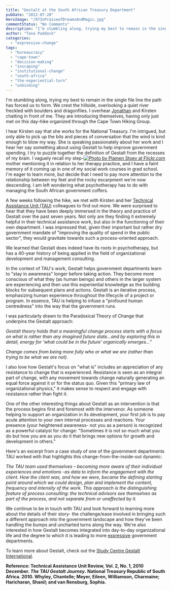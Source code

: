 ```yaml
---
title: "Gestalt at the South African Treasury Department"
pubDate: "2012-07-20"
HeroImage: "/97InPraiseofDreamsAndMagic.jpg"
commentStatus: "No Comments"
description: "I’m stumbling along, trying my best to remain in the single file line the path has forced us to form. We crest the hillside, overlooking a quiet river freckled with boulders and dragonflies. I overhear Jonathan and Kirsten chatting in front of me. They are introducing themselves, having only just met on this day hike organized through the Cape Town Hiking Group. I hear Kirsten say that she works for the National Treasury […]"
author: "Tana Paddock"
categories: 
  - "expressive-change"
tags: 
  - "bureaucracy"
  - "cape-town"
  - "decision-making"
  - "inscaping"
  - "institutional-change"
  - "south-africa"
  - "the-experiential-turn"
  - "unbinding"
---
```


I'm stumbling along, trying my best to remain in the single file line the path has forced us to form. We crest the hillside, overlooking a quiet river freckled with boulders and dragonflies. I overhear [Jonathan](https://organizationunbound.org/jonathan-glencross/) and Kirsten chatting in front of me. They are introducing themselves, having only just met on this day-hike organized through the Cape Town Hiking Group.

I hear Kirsten say that she works for the National Treasury. I'm intrigued, but only able to pick up the bits and pieces of conversation that the wind is kind enough to blow my way. She is speaking passionately about her work and I hear her say something about using Gestalt to help improve government spending. I try to puzzle together the definition of Gestalt from the recesses of my brain. I vaguely recall my step-[![](https://organizationunbound.org/wp-content/uploads/2012/07/SouthAfricanTreasury-300x217.jpg "Photo by Plamen Stoev at Flickr.com")](http://www.flickr.com/photos/87103132@N00/1388635050)mother mentioning it in relation to her therapy practice, and I have a faint memory of it coming up in one of my social work courses in grad school. I'm eager to learn more, but decide that I need to pay more attention to the relationship between my feet and the rocky escarpment we're now descending. I am left wondering what psychotherapy has to do with managing the South African government coffers.

A few weeks following the hike, we met with Kirsten and her [Technical Assistance Unit (TAU)](http://www.tau.treasury.gov.za/Pages/AboutTAU.aspx) colleagues to find out more. We were surprised to hear that they have been deeply immersed in the theory and practice of Gestalt over the past seven years. Not only are they finding it extremely helpful in their technical assistance work, but also in the functioning of their own department. I was impressed that, given their important but rather dry government mandate of "improving the quality of spend in the public sector", they would gravitate towards such a process-oriented approach.

We learned that Gestalt does indeed have its roots in psychotherapy, but has a 40-year history of being applied in the field of organizational development and management consulting.

In the context of TAU's work, Gestalt helps government departments learn to "stay in awareness" longer before taking action. They become more conscious of what they (as human beings) and others in the larger system are experiencing and then use this experiential knowledge as the building blocks for subsequent plans and actions. Gestalt is an iterative process, emphasizing human experience throughout the lifecycle of a project or program. In essence, TAU is helping to infuse a "profound human centredness" into the way that the government runs.

I was particularly drawn to the Paradoxical Theory of Change that underpins the Gestalt approach:

_Gestalt theory holds that a meaningful change process starts with a focus on what is rather than any imagined future state...and by exploring this in detail, energy for 'what could be in the future' organically emerges..._"

_Change comes from being more fully who or what we are (rather than trying to be what we are not)._

I also love how Gestalt's focus on "what is" includes an appreciation of any resistance to change that is experienced. Resistance is seen as an integral part of change, with any movement towards change naturally generating an equal force against it or for the status quo. Given this "primary law of organizational physics," it makes sense to respect and engage with resistance rather than fight it.

One of the other interesting things about Gestalt as an intervention is that the process begins first and foremost with the intervenor. As someone helping to support an organization in its development, your first job is to pay acute attention to your own internal processes and reactions. Your presence (your heightened awareness- not you as a person) is recognized as a powerful catalyst for change: "Sometimes it is not so much what you do but how you are as you do it that brings new options for growth and development in others."

Here's an excerpt from a case study of one of the government departments TAU worked with that highlights this change-from-the-inside-out dynamic:

_The TAU team used themselves – becoming more aware of their individual experiences and emotions -as data to inform the engagement with the client. How the client was, and how we were, became the defining starting point around which we could design, plan and implement the content, frequency and intensity of the work. This approach is the distinguishing feature of process consulting: the technical advisors see themselves as part of the process, and not separate from or unaffected by it._

We continue to be in touch with TAU and look forward to learning more about the details of their story- the challenge/ease involved in bringing such a different approach into the government landscape and how they've been handling the bumps and uncharted turns along the way. We're also interested in how Gestalt becomes integrated into day-to-day organizational life and the degree to which it is leading to more [expressive](https://organizationunbound.org/about-2/) government departments.

To learn more about Gestalt, check out the [Study Centre Gestalt International]( http://www.gisc.org/about/).

**Reference: Technical Assistance Unit Review, Vol. 2, No. 1, 2010 December. _The TAU Gestalt Journey_. National Treasury Republic of South Africa. 2010. Whyley, Chantelle; Meyer, Eileen, Williamson, Charmaine; Haricharan, Shanil; and van Rensburg, Sophia.**
